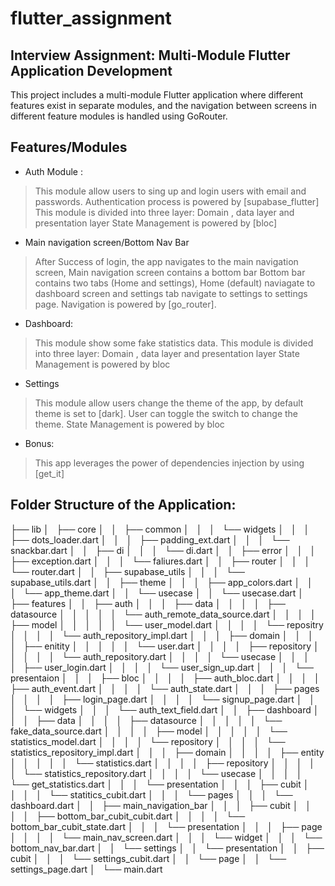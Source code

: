 # flutter_assignment
## Interview Assignment: Multi-Module Flutter Application Development

This project includes a multi-module Flutter application where different features exist in
separate modules, and the navigation between screens in different feature modules is handled
using GoRouter.

## Features/Modules

- Auth Module : 
> This module allow users to sing up and login users with email and passwords.
> Authentication process is powered by [supabase_flutter]
> This module is divided into three layer: Domain , data layer and presentation layer 
> State Management is powered by [bloc]


- Main navigation screen/Bottom Nav Bar
> After Success of login, the app navigates to the main navigation screen, Main navigation screen contains a bottom bar
> Bottom bar contains two tabs (Home and settings), Home (default) naviagate to dashboard screen and settings tab navigate to settings to settings page.
> Navigation is powered by [go_router].

- Dashboard: 
> This module show some fake statistics data.
> This module is divided into three layer: Domain , data layer and presentation layer
> State Management is powered by bloc

- Settings
> This module allow users change the theme of the app, by default theme is set to [dark]. User can toggle the switch to change the theme.
> State Management is powered by bloc

- Bonus:
> This app leverages the power of dependencies injection by using [get_it]


## Folder Structure of the Application:

├── lib
│   ├── core
│   │   ├── common
│   │   │   └── widgets
│   │   │       ├── dots_loader.dart
│   │   │       ├── padding_ext.dart
│   │   │       └── snackbar.dart
│   │   ├── di
│   │   │   └── di.dart
│   │   ├── error
│   │   │   ├── exception.dart
│   │   │   └── faliures.dart
│   │   ├── router
│   │   │   └── router.dart
│   │   ├── supabase_utils
│   │   │   └── supabase_utils.dart
│   │   ├── theme
│   │   │   ├── app_colors.dart
│   │   │   └── app_theme.dart
│   │   └── usecase
│   │       └── usecase.dart
│   ├── features
│   │   ├── auth
│   │   │   ├── data
│   │   │   │   ├── datasource
│   │   │   │   │   └── auth_remote_data_source.dart
│   │   │   │   ├── model
│   │   │   │   │   └── user_model.dart
│   │   │   │   └── repositry
│   │   │   │       └── auth_repository_impl.dart
│   │   │   ├── domain
│   │   │   │   ├── enitity
│   │   │   │   │   └── user.dart
│   │   │   │   ├── repository
│   │   │   │   │   └── auth_repository.dart
│   │   │   │   └── usecase
│   │   │   │       ├── user_login.dart
│   │   │   │       └── user_sign_up.dart
│   │   │   └── presentaion
│   │   │       ├── bloc
│   │   │       │   ├── auth_bloc.dart
│   │   │       │   ├── auth_event.dart
│   │   │       │   └── auth_state.dart
│   │   │       ├── pages
│   │   │       │   ├── login_page.dart
│   │   │       │   └── signup_page.dart
│   │   │       └── widgets
│   │   │           └── auth_text_field.dart
│   │   ├── dashboard
│   │   │   ├── data
│   │   │   │   ├── datasource
│   │   │   │   │   └── fake_data_source.dart
│   │   │   │   ├── model
│   │   │   │   │   └── statistics_model.dart
│   │   │   │   └── repository
│   │   │   │       └── statistics_repository_impl.dart
│   │   │   ├── domain
│   │   │   │   ├── entity
│   │   │   │   │   └── statistics.dart
│   │   │   │   ├── repository
│   │   │   │   │   └── statistics_repository.dart
│   │   │   │   └── usecase
│   │   │   │       └── get_statistics.dart
│   │   │   └── presentation
│   │   │       ├── cubit
│   │   │       │   └── statitics_cubit.dart
│   │   │       └── pages
│   │   │           └── dashboard.dart
│   │   ├── main_navigation_bar
│   │   │   ├── cubit
│   │   │   │   ├── bottom_bar_cubit_cubit.dart
│   │   │   │   └── bottom_bar_cubit_state.dart
│   │   │   └── presentation
│   │   │       ├── page
│   │   │       │   └── main_nav_screen.dart
│   │   │       └── widget
│   │   │           └── bottom_nav_bar.dart
│   │   └── settings
│   │       └── presentation
│   │           ├── cubit
│   │           │   └── settings_cubit.dart
│   │           └── page
│   │               └── settings_page.dart
│   └── main.dart

